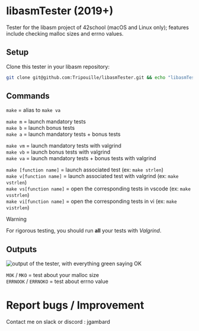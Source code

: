 # libasmTester (2019+)

Tester for the libasm project of 42school (macOS and Linux only); features include checking malloc sizes and errno values. 

## Setup

Clone this tester in your libasm repository:
```bash
git clone git@github.com:Tripouille/libasmTester.git && echo "libasmTester" >> .gitignore
```

## Commands

`make` = alias to `make va`

`make m` = launch mandatory tests  
`make b` = launch bonus tests  
`make a` = launch mandatory tests + bonus tests  

`make vm` = launch mandatory tests with valgrind  
`make vb` = launch bonus tests with valgrind  
`make va` = launch mandatory tests + bonus tests with valgrind  

`make [function name]` = launch associated test (ex: `make strlen`)  
`make v[function name]` = launch associated test with valgrind (ex: `make vstrlen`)  
`make vs[function name]` = open the corresponding tests in vscode (ex: `make vsstrlen`)  
`make vi[function name]` = open the corresponding tests in vi (ex: `make vistrlen`)  

> [!WARNING]
> For rigorous testing, you should run **all** your tests with *Valgrind*.

## Outputs

![output of the tester, with everything green saying OK](https://i.imgur.com/bOLM4c7.png)

`MOK` / `MKO` = test about your malloc size  
`ERRNOOK` / `ERRNOKO` = test about errno value  

# Report bugs / Improvement

Contact me on slack or discord : jgambard
